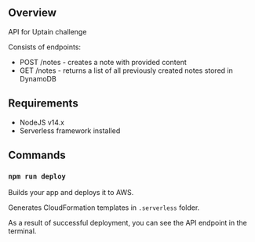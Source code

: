 ## Overview

API for Uptain challenge

Consists of endpoints:
- POST /notes - creates a note with provided content
- GET /notes - returns a list of all previously created notes stored in DynamoDB

## Requirements

- NodeJS v14.x
- Serverless framework installed

## Commands

### `npm run deploy`

Builds your app and deploys it to AWS.

Generates CloudFormation templates in `.serverless` folder.

As a result of successful deployment, you can see the API endpoint in the terminal.
